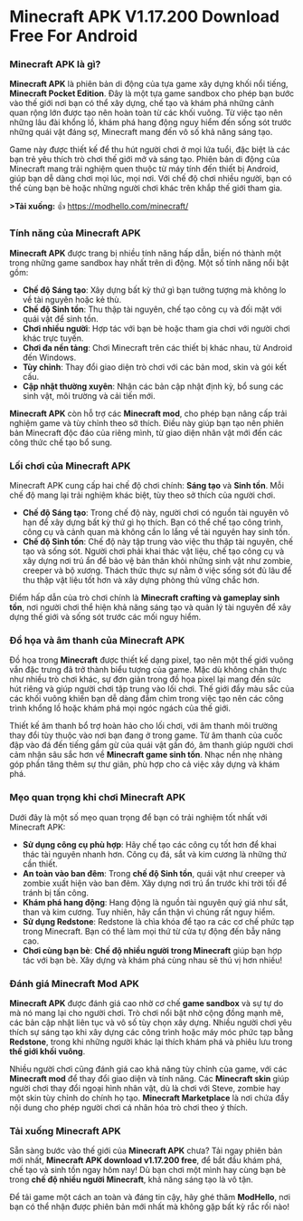 # Minecraft APK V1.17.200 Download Free For Android

### Minecraft APK là gì?

**Minecraft APK** là phiên bản di động của tựa game xây dựng khối nổi tiếng, **Minecraft Pocket Edition**. Đây là một tựa game sandbox cho phép bạn bước vào thế giới nơi bạn có thể xây dựng, chế tạo và khám phá những cảnh quan rộng lớn được tạo nên hoàn toàn từ các khối vuông. Từ việc tạo nên những lâu đài khổng lồ, khám phá hang động nguy hiểm đến sống sót trước những quái vật đáng sợ, Minecraft mang đến vô số khả năng sáng tạo.

Game này được thiết kế để thu hút người chơi ở mọi lứa tuổi, đặc biệt là các bạn trẻ yêu thích trò chơi thế giới mở và sáng tạo. Phiên bản di động của Minecraft mang trải nghiệm quen thuộc từ máy tính đến thiết bị Android, giúp bạn dễ dàng chơi mọi lúc, mọi nơi. Với chế độ chơi nhiều người, bạn có thể cùng bạn bè hoặc những người chơi khác trên khắp thế giới tham gia.

**>Tải xuống:** 👍 https://modhello.com/minecraft/

### Tính năng của Minecraft APK

**Minecraft APK** được trang bị nhiều tính năng hấp dẫn, biến nó thành một trong những game sandbox hay nhất trên di động. Một số tính năng nổi bật gồm:

- **Chế độ Sáng tạo**: Xây dựng bất kỳ thứ gì bạn tưởng tượng mà không lo về tài nguyên hoặc kẻ thù.  
- **Chế độ Sinh tồn**: Thu thập tài nguyên, chế tạo công cụ và đối mặt với quái vật để sinh tồn.  
- **Chơi nhiều người**: Hợp tác với bạn bè hoặc tham gia chơi với người chơi khác trực tuyến.  
- **Chơi đa nền tảng**: Chơi Minecraft trên các thiết bị khác nhau, từ Android đến Windows.  
- **Tùy chỉnh**: Thay đổi giao diện trò chơi với các bản mod, skin và gói kết cấu.  
- **Cập nhật thường xuyên**: Nhận các bản cập nhật định kỳ, bổ sung các sinh vật, môi trường và cải tiến mới.  

**Minecraft APK** còn hỗ trợ các **Minecraft mod**, cho phép bạn nâng cấp trải nghiệm game và tùy chỉnh theo sở thích. Điều này giúp bạn tạo nên phiên bản Minecraft độc đáo của riêng mình, từ giao diện nhân vật mới đến các công thức chế tạo bổ sung.

### Lối chơi của Minecraft APK

Minecraft APK cung cấp hai chế độ chơi chính: **Sáng tạo** và **Sinh tồn**. Mỗi chế độ mang lại trải nghiệm khác biệt, tùy theo sở thích của người chơi.

- **Chế độ Sáng tạo**: Trong chế độ này, người chơi có nguồn tài nguyên vô hạn để xây dựng bất kỳ thứ gì họ thích. Bạn có thể chế tạo công trình, công cụ và cảnh quan mà không cần lo lắng về tài nguyên hay sinh tồn.  
- **Chế độ Sinh tồn**: Chế độ này tập trung vào việc thu thập tài nguyên, chế tạo và sống sót. Người chơi phải khai thác vật liệu, chế tạo công cụ và xây dựng nơi trú ẩn để bảo vệ bản thân khỏi những sinh vật như zombie, creeper và bộ xương. Thách thức thực sự nằm ở việc sống sót đủ lâu để thu thập vật liệu tốt hơn và xây dựng phòng thủ vững chắc hơn.

Điểm hấp dẫn của trò chơi chính là **Minecraft crafting và gameplay sinh tồn**, nơi người chơi thể hiện khả năng sáng tạo và quản lý tài nguyên để xây dựng thế giới và sống sót trước các mối nguy hiểm.

### Đồ họa và âm thanh của Minecraft APK

Đồ họa trong **Minecraft** được thiết kế dạng pixel, tạo nên một thế giới vuông vắn đặc trưng đã trở thành biểu tượng của game. Mặc dù không chân thực như nhiều trò chơi khác, sự đơn giản trong đồ họa pixel lại mang đến sức hút riêng và giúp người chơi tập trung vào lối chơi. Thế giới đầy màu sắc của các khối vuông khiến bạn dễ dàng đắm chìm trong việc tạo nên các công trình khổng lồ hoặc khám phá mọi ngóc ngách của thế giới.

Thiết kế âm thanh bổ trợ hoàn hảo cho lối chơi, với âm thanh môi trường thay đổi tùy thuộc vào nơi bạn đang ở trong game. Từ âm thanh của cuốc đập vào đá đến tiếng gầm gừ của quái vật gần đó, âm thanh giúp người chơi cảm nhận sâu sắc hơn về **Minecraft game sinh tồn**. Nhạc nền nhẹ nhàng góp phần tăng thêm sự thư giãn, phù hợp cho cả việc xây dựng và khám phá.

### Mẹo quan trọng khi chơi Minecraft APK

Dưới đây là một số mẹo quan trọng để bạn có trải nghiệm tốt nhất với Minecraft APK:

- **Sử dụng công cụ phù hợp**: Hãy chế tạo các công cụ tốt hơn để khai thác tài nguyên nhanh hơn. Công cụ đá, sắt và kim cương là những thứ cần thiết.  
- **An toàn vào ban đêm**: Trong **chế độ Sinh tồn**, quái vật như creeper và zombie xuất hiện vào ban đêm. Xây dựng nơi trú ẩn trước khi trời tối để tránh bị tấn công.  
- **Khám phá hang động**: Hang động là nguồn tài nguyên quý giá như sắt, than và kim cương. Tuy nhiên, hãy cẩn thận vì chúng rất nguy hiểm.  
- **Sử dụng Redstone**: Redstone là chìa khóa để tạo ra các cơ chế phức tạp trong Minecraft. Bạn có thể làm mọi thứ từ cửa tự động đến bẫy nâng cao.  
- **Chơi cùng bạn bè**: **Chế độ nhiều người trong Minecraft** giúp bạn hợp tác với bạn bè. Xây dựng và khám phá cùng nhau sẽ thú vị hơn nhiều!  

### Đánh giá Minecraft Mod APK

**Minecraft APK** được đánh giá cao nhờ cơ chế **game sandbox** và sự tự do mà nó mang lại cho người chơi. Trò chơi nổi bật nhờ cộng đồng mạnh mẽ, các bản cập nhật liên tục và vô số tùy chọn xây dựng. Nhiều người chơi yêu thích sự sáng tạo khi xây dựng các công trình hoặc máy móc phức tạp bằng **Redstone**, trong khi những người khác lại thích khám phá và phiêu lưu trong **thế giới khối vuông**.

Nhiều người chơi cũng đánh giá cao khả năng tùy chỉnh của game, với các **Minecraft mod** để thay đổi giao diện và tính năng. Các **Minecraft skin** giúp người chơi thay đổi ngoại hình nhân vật, dù là chơi với Steve, zombie hay một skin tùy chỉnh do chính họ tạo. **Minecraft Marketplace** là nơi chứa đầy nội dung cho phép người chơi cá nhân hóa trò chơi theo ý thích.

### Tải xuống Minecraft APK

Sẵn sàng bước vào thế giới của **Minecraft APK** chưa? Tải ngay phiên bản mới nhất, **Minecraft APK download v1.17.200 free**, để bắt đầu khám phá, chế tạo và sinh tồn ngay hôm nay! Dù bạn chơi một mình hay cùng bạn bè trong **chế độ nhiều người Minecraft**, khả năng sáng tạo là vô tận.

Để tải game một cách an toàn và đáng tin cậy, hãy ghé thăm **ModHello**, nơi bạn có thể nhận được phiên bản mới nhất mà không gặp bất kỳ rắc rối nào!
